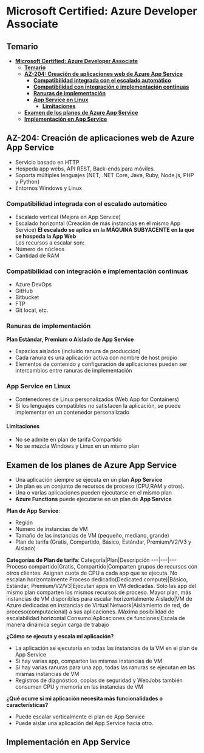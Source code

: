# **Microsoft Certified: Azure Developer Associate**
## **Temario**
- [**Microsoft Certified: Azure Developer Associate**](#microsoft-certified-azure-developer-associate)
  - [**Temario**](#temario)
  - [**AZ-204: Creación de aplicaciones web de Azure App Service**](#az-204-creación-de-aplicaciones-web-de-azure-app-service)
    - [**Compatibilidad integrada con el escalado automático**](#compatibilidad-integrada-con-el-escalado-automático)
    - [**Compatibilidad con integración e implementación continuas**](#compatibilidad-con-integración-e-implementación-continuas)
    - [**Ranuras de implementación**](#ranuras-de-implementación)
    - [**App Service en Linux**](#app-service-en-linux)
      - [**Limitaciones**](#limitaciones)
  - [**Examen de los planes de Azure App Service**](#examen-de-los-planes-de-azure-app-service)
  - [**Implementación en App Service**](#implementación-en-app-service)

## **AZ-204: Creación de aplicaciones web de Azure App Service**
- Servicio basado en HTTP
- Hospeda app webs, API REST, Back-ends para móviles.
- Soporta múltiples lenguajes (NET, .NET Core, Java, Ruby, Node.js, PHP y Python)
- Entornos Windows y Linux

### **Compatibilidad integrada con el escalado automático**
- Escalado vertical (Mejora en App Service)
- Escalado horizontal (Creación de más instancias en el mismo App Service)
**El escalado se aplica en la MÁQUINA SUBYACENTE en la que se hospeda la App Web**  
Los recursos a escalar son:
- Número de núcleos
- Cantidad de RAM

### **Compatibilidad con integración e implementación continuas**
- Azure DevOps
- GitHub
- Bitbucket
- FTP
- Git local, etc.

### **Ranuras de implementación**
**Plan Estándar, Premium o Aislado de App Service**
- Espacios aislados (incluido ranura de producción)
- Cada ranura es una aplicación activa con nombre de host propio
- Elementos de contenido y configuración de aplicaciones pueden ser intercambios entre ranuras de implementación

### **App Service en Linux**
- Contenedores de Linux personalizados (Web App for Containers)
- Si los lenguajes compatibles no satisfacen la aplicación, se puede implementar en un contenedor personalizado 

#### **Limitaciones**
- No se admite en plan de tarifa Compartido
- No se mezcla Windows y Linux en un mismo plan

## **Examen de los planes de Azure App Service**
- Una aplicación siempre se ejecuta en un plan **App Service**
- Un plan es un conjunto de recursos de proceso (CPU,RAM y otros).
- Una o varias aplicaciones pueden ejecutarse en el mismo plan
- **Azure Functions** puede ejecutarse en un plan de **App Service**

**Plan de App Service**:
- Región
- Número de instancias de VM
- Tamaño de las instancias de VM (pequeño, mediano, grande)
- Plan de tarifa (Gratis, Compartido, Básico, Estándar, Premium/V2/V3 y Aislado)

**Categorías de Plan de tarifa**:
Categoría|Plan|Descripción
---|---|---
Proceso compartido|Gratis, Compartido|Comparten grupos de recursos con otros clientes. Asignan cuota de CPU a cada app que se ejecuta. No escalan horizontalmente
Proceso dedicado(Dedicated compute)|Básico, Estándar, Premium/V2/V3|Ejecutan apps en VM dedicadas. Solo las app del mismo plan comparten los mismos recursos de proceso. Mayor plan, más instancias de VM disponibles para escalar horizontalmente
Aislado|VM de Azure dedicadas en instancias de Virtual Network|Aislamiento de red, de proceso(computacional) a sus aplicaciones. Máxima posibilidad de escalabilidad horizontal
Consumo|Aplicaciones de funciones|Escala de manera dinámica según carga de trabajo

**¿Cómo se ejecuta y escala mi aplicación?**
- La aplicación se ejecutaría en todas las instancias de la VM en el plan de App Service
- Si hay varias app, comparten las mismas instancias de VM
- Si hay varias ranuras para una app, todas las ranuras se ejecutan en las mismas instancias de VM
- Registros de diagnóstico, copias de seguridad y WebJobs también consumen CPU y memoría en las instancias de VM

**¿Qué ocurre si mi aplicación necesita más funcionalidades o características?**
- Puede escalar verticalmente el plan de App Service
- Puede aislar una aplicación del App Service hacia otro.

## **Implementación en App Service**